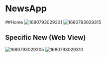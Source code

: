 # NewsApp
##Home
![1680793029301](https://user-images.githubusercontent.com/114559538/230420304-5e9e354e-1632-4d39-bf81-ae9285ab4e6e.jpg) ![1680793029315](https://user-images.githubusercontent.com/114559538/230421968-6eb218ad-2957-45e2-bbcc-b3a6bb22e762.jpg)
## Specific New (Web View)
![1680793029305](https://user-images.githubusercontent.com/114559538/230421537-6f1f09c2-9e2c-4ca6-93fb-53ed1669436b.jpg) ![1680793029310](https://user-images.githubusercontent.com/114559538/230422079-c4d6c8cd-d4e7-45f9-b39d-6bf922ccf300.jpg)

